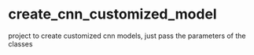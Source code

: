 # create_cnn_customized_model
 project to create customized cnn models, just pass the parameters of the classes
